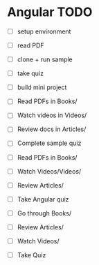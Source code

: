 # Angular TODO
- [ ] setup environment
- [ ] read PDF
- [ ] clone + run sample
- [ ] take quiz
- [ ] build mini project
- [ ] Read PDFs in Books/
- [ ] Watch videos in Videos/
- [ ] Review docs in Articles/
- [ ] Complete sample quiz

- [ ] Read PDFs in Books/
- [ ] Watch Videos/Videos/
- [ ] Review Articles/
- [ ] Take Angular quiz

- [ ] Go through Books/
- [ ] Review Articles/
- [ ] Watch Videos/
- [ ] Take Quiz
